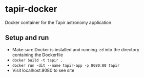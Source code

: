 # tapir-docker
Docker container for the Tapir astronomy application

## Setup and run
* Make sure Docker is installed and running.  `cd` into the directory containing the Dockerfile
* `docker build -t tapir .`
* `docker run -dit --name tapir-app -p 8080:80 tapir`
* Visit localhost:8080 to see site
